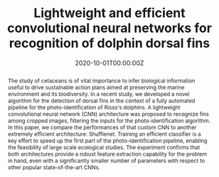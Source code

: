 ---
title: "Lightweight and efficient convolutional neural networks for recognition of dolphin dorsal fins"
authors: ""
date: "2020-10-01T00:00:00Z"
#doi: "10.3390/electronics9050758"

# Schedule page publish date (NOT publication's date).
# publishDate: "2020-04-10T00:00:00Z"

# Publication type.
# Legend: 0 = Uncategorized; 1 = Conference paper; 2 = Journal article;
# 3 = Preprint / Working Paper; 4 = Report; 5 = Book; 6 = Book section;
# 7 = Thesis; 8 = Patent
publication_types: ["1"]

# Publication name and optional abbreviated publication name.
publication: "*IMEKO TC-19 International Workshop on Metrology for the Sea*"
# publication_short: In *Electronics 2020, 9, 758*

abstract: "The study of cetaceans is of vital importance to infer biological information useful to drive sustainable action plans aimed at preserving the marine environment and its biodiversity. In a recent study, we developed a novel algorithm for the detection of dorsal fins in the context of a fully automated pipeline for the photo-identification of Risso's dolphins. A lightweight convolutional neural network (CNN) architecture was proposed to recognize fins among cropped images, filtering the inputs for the photo-identification algorithm. In this paper, we compare the performances of that custom CNN to another extremely efficient architecture: Shufflenet. Training an efficient classifier is a key effort to speed up the first part of the photo-identification pipeline, enabling the feasibility of large scale ecological studies. The experiment confirms that both architectures provide a robust feature extraction capability for the problem in hand, even with a significantly smaller number of parameters with respect to other popular state-of-the-art CNNs."

# Summary. An optional shortened abstract.
#summary: A novel algorithm for the detection of dorsal fins is presented in the context of a fully automated pipeline for the photo-identification of Risso’s dolphins. A lightweight convolutional neural network (CNN) architecture is proposed to recognize fins among cropped images, filtering the inputs for the photo-identification algorithm.

tags:
- Deep learning
- Computer vision
- Photo-identification
- Cetaceans
- Dolphins
featured: false

links:
# - name: Custom Link
#   url: http://example.org
url_pdf: 'https://www.imeko.org/publications/tc19-Metrosea-2020/IMEKO-TC19-MetroSea-2020-13.pdf'
# url_code: '#'
# url_dataset: '#'
# url_poster: 'https://gvlosapio.netlify.app/publication/journal-article/poster.pdf'
# url_project: ''
# url_slides: ''
# url_source: '#'
url_video: 'https://weconf.eu/imeko-metrosea-2020/presentation/lightweight-and-efficient-convolutional-neural-networks-for-recognition-of-dolphin-dorsal-fins'

# Featured image
# To use, add an image named `featured.jpg/png` to your page's folder. 
image: 
  caption: ''
  focal_point: ""
  preview_only: false

# Associated Projects (optional).
#   Associate this publication with one or more of your projects.
#   Simply enter your project's folder or file name without extension.
#   E.g. `internal-project` references `content/project/internal-project/index.md`.
#   Otherwise, set `projects: []`.
projects: []

# Slides (optional).
#   Associate this publication with Markdown slides.
#   Simply enter your slide deck's filename without extension.
#   E.g. `slides: "example"` references `content/slides/example/index.md`.
#   Otherwise, set `slides: ""`.
slides: ""
---